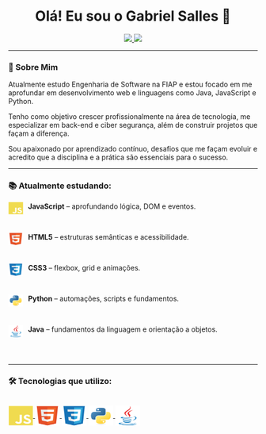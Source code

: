 <h1 align="center">Olá! Eu sou o Gabriel Salles 👋</h1>

<div align="center">
  <a href="https://github.com/gabrielrsalles">
    <img height="180em" src="https://github-readme-stats.vercel.app/api?username=gabrielrsalles&show_icons=true&theme=chartreuse-dark&include_all_commits=true&count_private=true"/>
    <img height="180em" src="https://github-readme-stats.vercel.app/api/top-langs/?username=gabrielrsalles&layout=compact&langs_count=7&theme=chartreuse-dark"/>
  </a>
</div>

---

### 🙋 Sobre Mim

Atualmente estudo Engenharia de Software na FIAP e estou focado em me aprofundar em desenvolvimento web e linguagens como Java, JavaScript e Python.

Tenho como objetivo crescer profissionalmente na área de tecnologia, me especializar em back-end e ciber segurança, além de construir projetos que façam a diferença.

Sou apaixonado por aprendizado contínuo, desafios que me façam evoluir e acredito que a disciplina e a prática são essenciais para o sucesso.

---

### 📚 Atualmente estudando:

<p>
  <img align="left" alt="JavaScript" height="25" width="30" src="https://raw.githubusercontent.com/devicons/devicon/master/icons/javascript/javascript-plain.svg" style="margin-right:10px;">
  <strong>JavaScript</strong> – aprofundando lógica, DOM e eventos.
</p>
<br/>
<p>
  <img align="left" alt="HTML5" height="25" width="30" src="https://raw.githubusercontent.com/devicons/devicon/master/icons/html5/html5-original.svg" style="margin-right:10px;">
  <strong>HTML5</strong> – estruturas semânticas e acessibilidade.
</p>
<br/>
<p>
  <img align="left" alt="CSS3" height="25" width="30" src="https://raw.githubusercontent.com/devicons/devicon/master/icons/css3/css3-original.svg" style="margin-right:10px;">
  <strong>CSS3</strong> – flexbox, grid e animações.
</p>
<br/>
<p>
  <img align="left" alt="Python" height="25" width="30" src="https://raw.githubusercontent.com/devicons/devicon/master/icons/python/python-original.svg" style="margin-right:10px;">
  <strong>Python</strong> – automações, scripts e fundamentos.
</p>
<br/>
<p>
  <img align="left" alt="Java" height="25" width="30" src="https://raw.githubusercontent.com/devicons/devicon/master/icons/java/java-original.svg" style="margin-right:10px;">
  <strong>Java</strong> – fundamentos da linguagem e orientação a objetos.
</p>
<br/><br/>

---

### 🛠️ Tecnologias que utilizo:

<div style="display: inline_block"><br>
  <a href="https://github.com/gabrielrsalles">
    <img align="center" alt="Salles-Js" height="40" width="50" src="https://raw.githubusercontent.com/devicons/devicon/master/icons/javascript/javascript-plain.svg">
    <img align="center" alt="Salles-HTML" height="40" width="50" src="https://raw.githubusercontent.com/devicons/devicon/master/icons/html5/html5-original.svg">
    <img align="center" alt="Salles-CSS" height="40" width="50" src="https://raw.githubusercontent.com/devicons/devicon/master/icons/css3/css3-original.svg">
    <img align="center" alt="Salles-Python" height="40" width="50" src="https://raw.githubusercontent.com/devicons/devicon/master/icons/python/python-original.svg">
    <img align="center" alt="Salles-Java" height="40" width="50" src="https://raw.githubusercontent.com/devicons/devicon/master/icons/java/java-original.svg">
  </a>
</div>
